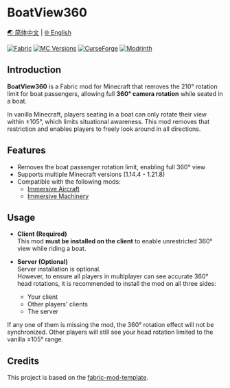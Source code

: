 # BoatView360

[🌏 简体中文](README.md)  |  [🌐 English](README_en.md)

[![Fabric](https://img.shields.io/badge/Mod%20Loader-Fabric-lightyellow)](https://fabricmc.net/)
[![MC Versions](http://cf.way2muchnoise.eu/versions/For%20MC_BoatView360_all.svg)](https://curseforge.com/minecraft/mc-mods/BoatView360)
[![CurseForge](http://cf.way2muchnoise.eu/full_BoatView360_downloads.svg)](https://curseforge.com/minecraft/mc-mods/BoatView360)
[![Modrinth](https://img.shields.io/modrinth/dt/BoatView360?color=00AF5C&logo=modrinth)](https://modrinth.com/mod/BoatView360)
## Introduction

**BoatView360** is a Fabric mod for Minecraft that removes the 210° rotation limit for boat passengers, allowing full **360° camera rotation** while seated in a boat.

In vanilla Minecraft, players seating in a boat can only rotate their view within ±105°, which limits situational awareness. This mod removes that restriction and enables players to freely look around in all directions.

## Features

- Removes the boat passenger rotation limit, enabling full 360° view
- Supports multiple Minecraft versions (1.14.4 - 1.21.8)
- Compatible with the following mods:
  - [Immersive Aircraft](https://modrinth.com/mod/immersive-aircraft)
  - [Immersive Machinery](https://modrinth.com/mod/immersive-machinery)

## Usage

- **Client (Required)**  
  This mod **must be installed on the client** to enable unrestricted 360° view while riding a boat.

- **Server (Optional)**  
  Server installation is optional.  
  However, to ensure all players in multiplayer can see accurate 360° head rotations, it is recommended to install the mod on all three sides:
  - Your client
  - Other players' clients
  - The server

If any one of them is missing the mod, the 360° rotation effect will not be synchronized. Other players will still see your head rotation limited to the vanilla ±105° range.

## Credits

This project is based on the [fabric-mod-template](https://github.com/Fallen-Breath/fabric-mod-template).
